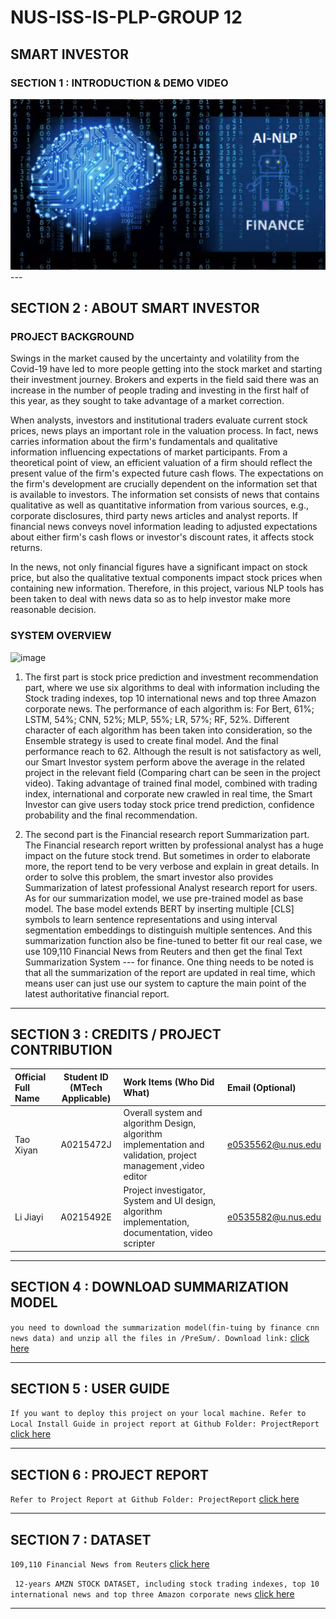 # NUS-ISS-IS-PLP-GROUP 12
## SMART INVESTOR
### SECTION 1 : INTRODUCTION & DEMO VIDEO
<div align="center">
  <a href="https://www.youtube.com/watch?v=Ds099gUzfhg">
    <img src="https://github.com/NUS-ISS-IS-PLP-G12/Smart_Investor/blob/main/assets/images/NLP.png?raw=true" alt="Project Introduction Video">
  </a>
</div>
---

## SECTION 2 : ABOUT SMART INVESTOR
### PROJECT BACKGROUND

Swings in the market caused by the uncertainty and volatility from the Covid-19 have led to more people getting into the stock market and starting their investment journey. Brokers and experts in the field said there was an increase in the number of people trading and investing in the first half of this year, as they sought to take advantage of a market correction.

When analysts, investors and institutional traders evaluate current stock prices, news plays an important role in the valuation process. In fact, news carries information about the firm's fundamentals and qualitative information influencing expectations of market participants. From a theoretical point of view, an efficient valuation of a firm should reflect the present value of the firm's expected future cash flows. The expectations on the firm's development are crucially dependent on the information set that is available to investors. The information set consists of news that contains qualitative as well as quantitative information from various sources, e.g., corporate disclosures, third party news articles and analyst reports. If financial news conveys novel information leading to adjusted expectations about either firm's cash flows or investor's discount rates, it affects stock returns. 

In the news, not only financial figures have a significant impact on stock price, but also the qualitative textual components impact stock prices when containing new information. Therefore, in this project, various NLP tools has been taken to deal with news data so as to help investor make more reasonable decision. 

### SYSTEM OVERVIEW

![image](https://user-images.githubusercontent.com/52357373/113260970-76a97700-9301-11eb-8291-86b81deb3608.png)

1. The first part is stock price prediction and investment recommendation part, where we use six algorithms to deal with information including the Stock trading indexes, top 10 international news and top three Amazon corporate news. The performance of each algorithm is: 
      For Bert, 61%; LSTM, 54%; CNN, 52%; MLP, 55%; LR, 57%; RF, 52%. 
Different character of each algorithm has been taken into consideration, so the Ensemble strategy is used to create final model. And the final performance reach to 62. Although the result is not satisfactory as well, our Smart Investor system perform above the average in the related project in the relevant field (Comparing chart can be seen in the project video). 
Taking advantage of trained final model, combined with trading index, international and corporate new crawled in real time, the Smart Investor can give users today stock price trend prediction, confidence probability and the final recommendation. 

2. The second part is the Financial research report Summarization part. 
The Financial research report written by professional analyst has a huge impact on the future stock trend. But sometimes in order to elaborate more, the report tend to be very verbose and explain in great details. In order to solve this problem, the smart investor also provides Summarization of latest professional Analyst research report for users. As for our summarization model, we use pre-trained model as base model. The base model extends BERT by inserting multiple [CLS] symbols to learn sentence representations and using interval segmentation embeddings to distinguish multiple sentences. And this summarization function also be fine-tuned to better fit our real case, we use 109,110 Financial News from Reuters and then get the final Text Summarization System --- for finance. One thing needs to be noted is that all the summarization of the report are updated in real time, which means user can just use our system to capture the main point of the latest authoritative financial report. 

---

## SECTION 3 : CREDITS / PROJECT CONTRIBUTION

| Official Full Name  | Student ID (MTech Applicable)  | Work Items (Who Did What) | Email (Optional) |
| :------------ |:---------------:| :-----| :-----|
| Tao Xiyan | A0215472J |Overall system and algorithm Design, algorithm implementation and validation, project management ,video editor | e0535562@u.nus.edu |
| Li Jiayi  | A0215492E |Project investigator, System and UI design, algorithm implementation, documentation, video scripter | e0535582@u.nus.edu |

---
## SECTION 4 : DOWNLOAD SUMMARIZATION MODEL


`you need to download the summarization model(fin-tuing by finance cnn news data) and unzip all the files in /PreSum/. Download link:` <a href="https://github.com/NUS-ISS-IS-PLP-G12/Smart_Investor/blob/main/Report/Install%20guide.pdf">click here</a>

---

## SECTION 5 : USER GUIDE


`If you want to deploy this project on your local machine. Refer to Local Install Guide in project report at Github Folder: ProjectReport` <a href="https://github.com/NUS-ISS-IS-PLP-G12/Smart_Investor/blob/main/Report/Install%20guide.pdf">click here</a>

---

## SECTION 6 : PROJECT REPORT

`Refer to Project Report at Github Folder: ProjectReport` <a href="https://github.com/NUS-ISS-IS-PLP-G12/Smart_Investor/blob/main/Report/Graduate%20Cert%20of%20Practicle%20Language%20Processing-Group12-Tao%20Xiyan%20Li%20Jiayi.pdf">click here</a>

---

## SECTION 7 : DATASET

`109,110 Financial News from Reuters` <a href="https://github.com/duynht/financial-news-dataset">click here</a>

` 12-years AMZN STOCK DATASET, including stock trading indexes, top 10 international news and top three Amazon corporate news` <a href="https://github.com/NUS-ISS-IS-PLP-G12/Smart_Investor/blob/main/data/dataset.zip">click here</a>

---

